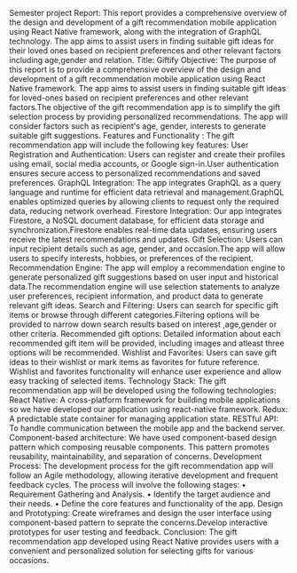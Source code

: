 Semester project Report:
This report provides a comprehensive overview of the design and development of a gift recommendation mobile application using React Native framework, along with the integration of GraphQL technology. The app aims to assist users in finding suitable gift ideas for their loved ones based on recipient preferences and other relevant factors including age,gender and relation.
Title: 
Giftify
Objective:
The purpose of this report is to provide a comprehensive overview of the design and development of a gift recommendation mobile application using React Native framework. The app aims to assist users in finding suitable gift ideas for loved-ones based on recipient preferences and other relevant factors.The objective of the gift recommendation app is to simplify the gift selection process by providing personalized recommendations. The app will consider factors such as recipient's age, gender, interests to generate suitable gift suggestions.
Features and Functionality :
The gift recommendation app will include the following key features:
 User Registration and Authentication:
Users can register and create their profiles using email, social media accounts, or Google sign-in.User authentication ensures secure access to personalized recommendations and saved preferences.
GraphQL Integration:
The app integrates GraphQL as a query language and runtime for efficient data retrieval and management.GraphQL enables optimized queries by allowing clients to request only the required data, reducing network overhead.
Firestore Integration:
Our app integrates Firestore, a NoSQL document database, for efficient data storage and synchronization.Firestore enables real-time data updates, ensuring users receive the latest recommendations and updates.
Gift Selection:
Users can input recipient details such as age, gender, and occasion.The app will allow users to specify interests, hobbies, or preferences of the recipient.
Recommendation Engine:
The app will employ a recommendation engine to generate personalized gift suggestions based on user input and historical data.The recommendation engine will use selection statements to analyze user preferences, recipient information, and product data to generate relevant gift ideas.
Search and Filtering:
Users can search for specific gift items or browse through different categories.Filtering options will be provided to narrow down search results based on interest ,age,gender or other criteria.
Recommended gift options:
Detailed information about each recommended gift item will be provided, including images and atleast three options will be recommended.
Wishlist and Favorites:
Users can save gift ideas to their wishlist or mark items as favorites for future reference. Wishlist and favorites functionality will enhance user experience and allow easy tracking of selected items.
Technology Stack:
The gift recommendation app will be developed using the following technologies:
React Native: A cross-platform framework for building mobile applications so we have developed our application using react-native framework.
Redux: A predictable state container for managing application state.
RESTful API:
 To handle communication between the mobile app and the backend server.
Component-based architecture:
We have used component-based design pattern which composing reusable components. This pattern promotes reusability, maintainability, and separation of concerns.
Development Process:
 The development process for the gift recommendation app will follow an Agile methodology, allowing iterative development and frequent feedback cycles. The process will involve the following stages:
•	Requirement Gathering and Analysis.
•	Identify the target audience and their needs.
•	Define the core features and functionality of the app.
Design and Prototyping:
Create wireframes and design the user interface using component-based pattern to seprate the concerns.Develop interactive prototypes for user testing and feedback.
Conclusion:
The gift recommendation app developed using React Native provides users with a convenient and personalized solution for selecting gifts for various occasions.

